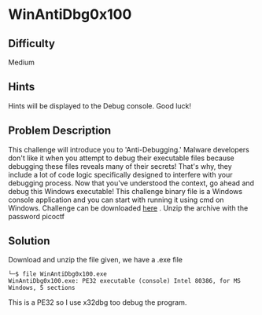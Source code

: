 # WinAntiDbg0x100
## Difficulty 
Medium
## Hints 
Hints will be displayed to the Debug console. Good luck!
## Problem Description
This challenge will introduce you to 'Anti-Debugging.' Malware developers don't like it when you attempt to debug their executable files because debugging these files reveals many of their secrets! That's why, they include a lot of code logic specifically designed to interfere with your debugging process.
Now that you've understood the context, go ahead and debug this Windows executable!
This challenge binary file is a Windows console application and you can start with running it using cmd on Windows.
Challenge can be downloaded [here](https://artifacts.picoctf.net/c_titan/54/WinAntiDbg0x100.zip) . Unzip the archive with the password picoctf
## Solution
Download and unzip the file given, we have a .exe file 
```
└─$ file WinAntiDbg0x100.exe
WinAntiDbg0x100.exe: PE32 executable (console) Intel 80386, for MS Windows, 5 sections
```
This is a PE32 so I use x32dbg too debug the program. 

